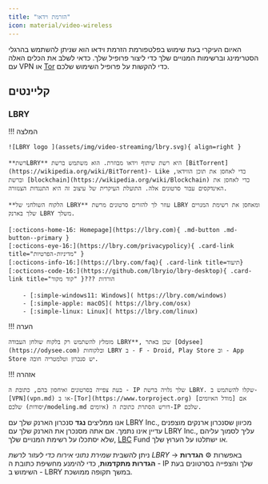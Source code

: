 ```yaml
---
title: "הזרמת וידאו"
icon: material/video-wireless
---
```


האיום העיקרי בעת שימוש בפלטפורמת הזרמת וידאו הוא שניתן להשתמש בהרגלי הסטרימינג וברשימות המנויים שלך כדי ליצור פרופיל שלך. כדאי לשלב את הכלים האלה עם VPN [](vpn.md) או [Tor](https://www.torproject.org/) כדי להקשות על פרופיל השימוש שלכם.

## קליינטים

### LBRY

!!! המלצה

    ![LBRY logo ](assets/img/video-streaming/lbry.svg){ align=right }
    
    **רשתLBRY** היא רשת שיתוף וידאו מבוזרת. הוא משתמש ברשת [BitTorrent](https://wikipedia.org/wiki/BitTorrent)- Like כדי לאחסן את תוכן הווידאו, וברשת [blockchain](https://wikipedia.org/wiki/Blockchain) כדי לאחסן את האינדקסים עבור סרטונים אלה. התועלת העיקרית של עיצוב זה היא התנגדות הצנזורה.
    
    **הלקוח השולחני של LBRY** עוזר לך להזרים סרטונים מרשת LBRY ומאחסן את רשימת המנויים שלך בארנק LBRY משלך.
    
    [:octicons-home-16: Homepage](https://lbry.com){ .md-button .md-button--primary }
    [:octicons-eye-16:](https://lbry.com/privacypolicy){ .card-link title="מדיניות-הפרטיות" }
    [:octicons-info-16:](https://lbry.com/faq){ .card-link title=תיעוד}
    [:octicons-code-16:](https://github.com/lbryio/lbry-desktop){ .card-link title="קוד מקור" }??? הורדות
    
        - [:simple-windows11: Windows]( https://lbry.com/windows)
        - [:simple-apple: macOS]( https://lbry.com/osx)
        - [:simple-linux: Linux]( https://lbry.com/linux)

!!! הערה

    מומלץ להשתמש רק בלקוח שולחן העבודה LBRY**, שכן באתר [Odysee](https://odysee.com) ובלקוחות LBRY ב - F - Droid, Play Store וב - App Store יש סנכרון וטלמטריה חובה.

!!! אזהרה

    בעת צפייה בסרטונים ואיחסון בהם, כתובת ה - IP שלך גלויה ברשת LBRY. שקלו להשתמש ב-[VPN](vpn.md) או ב-[Tor](https://www.torproject.org) אם [מודל האיומים] שלכם (יסודות/modeling.md איומים) דורש הסתרת כתובת ה-IP שלכם.

אנו ממליצים **נגד** סנכרון הארנק שלך עם LBRY Inc., מכיוון שסנכרון ארנקים מוצפנים עדיין אינו נתמך. אם אתה מסנכרן את הארנק שלך עם LBRY Inc.‎, עליך לסמוך עליהם שלא יסתכלו על רשימת המנויים שלך, [LBC](https://lbry.com/faq/earn-credits) Fund או ישתלטו על הערוץ שלך.

ניתן להשבית *שמירת נתוני אירוח כדי לעזור לרשת LBRY* באפשרות :gear: **הגדרות** → **הגדרות מתקדמות**, כדי להימנע מחשיפת כתובת ה - IP שלך והצפייה בסרטונים בעת השימוש ב - LBRY במשך תקופה ממושכת.
